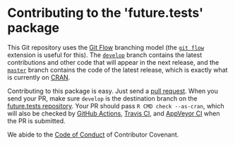 
# Contributing to the 'future.tests' package

This Git repository uses the [Git Flow](https://nvie.com/posts/a-successful-git-branching-model/) branching model (the [`git flow`](https://github.com/petervanderdoes/gitflow-avh) extension is useful for this).  The [`develop`](https://github.com/HenrikBengtsson/future.tests/tree/develop) branch contains the latest contributions and other code that will appear in the next release, and the [`master`](https://github.com/HenrikBengtsson/future.tests) branch contains the code of the latest release, which is exactly what is currently on [CRAN](https://cran.r-project.org/package=future.tests).

Contributing to this package is easy.  Just send a [pull request](https://help.github.com/articles/using-pull-requests/).  When you send your PR, make sure `develop` is the destination branch on the [future.tests repository](https://github.com/HenrikBengtsson/future.tests).  Your PR should pass `R CMD check --as-cran`, which will also be checked by  <a href="https://github.com/HenrikBengtsson/future.tests/actions?query=workflow%3AR-CMD-check">GitHub Actions</a>, <a href="https://travis-ci.org/HenrikBengtsson/future.tests">Travis CI</a>, and <a href="https://ci.appveyor.com/project/HenrikBengtsson/future-tests">AppVeyor CI</a> when the PR is submitted.

We abide to the [Code of Conduct](https://www.contributor-covenant.org/version/2/0/code_of_conduct/) of Contributor Covenant.
